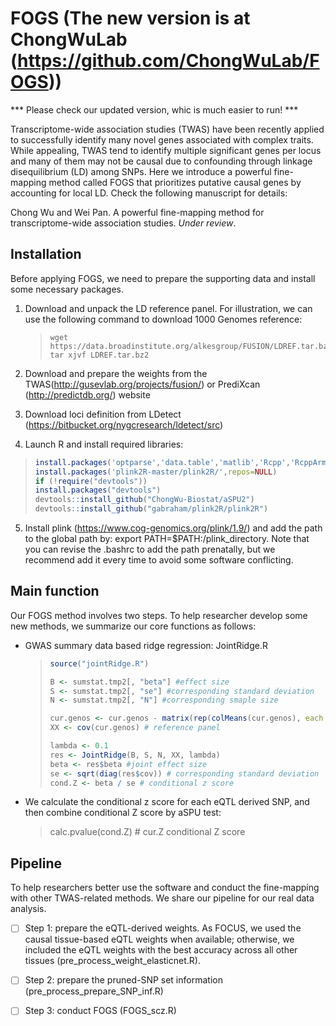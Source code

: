 # FOGS (The new version is at ChongWuLab (https://github.com/ChongWuLab/FOGS))

*** Please check our updated version, whic is much easier to run! ***

Transcriptome-wide association studies (TWAS) have been recently applied to successfully identify many novel genes associated with complex traits. While appealing, TWAS tend to identify multiple significant genes per locus and many of them may not be causal due to confounding through linkage disequilibrium (LD) among SNPs. Here we introduce a powerful fine-mapping method called FOGS that prioritizes putative causal genes by accounting for local LD. Check the following manuscript for details:

Chong Wu and Wei Pan. A powerful fine-mapping method for transcriptome-wide association studies. *Under review*.



## Installation

Before applying FOGS, we need to prepare the supporting data and install some necessary packages.

1. Download and unpack the LD reference panel. For illustration, we can use the following command to download 1000 Genomes reference:

   > ```
   > wget https://data.broadinstitute.org/alkesgroup/FUSION/LDREF.tar.bz2
   > tar xjvf LDREF.tar.bz2
   > ```

2. Download and prepare the weights from the TWAS(http://gusevlab.org/projects/fusion/) or PrediXcan (http://predictdb.org/) website

3. Download loci definition from LDetect (https://bitbucket.org/nygcresearch/ldetect/src)

4. Launch R and install required libraries:

> ```R
> install.packages('optparse','data.table','matlib','Rcpp','RcppArmadillo','bigmemory','mvtnorm','MASS','dplyr','GenomicRanges','mvnfast')
> install.packages('plink2R-master/plink2R/',repos=NULL)
> if (!require("devtools"))
> install.packages("devtools")
> devtools::install_github("ChongWu-Biostat/aSPU2")
> devtools::install_github("gabraham/plink2R/plink2R")
> ```

5. Install plink (https://www.cog-genomics.org/plink/1.9/) and add the path to the global path by: export PATH=$PATH:/plink_directory. Note that you can revise the .bashrc to add the path prenatally, but we recommend add it every time to avoid some software conflicting.



## Main function

Our FOGS method involves two steps. To help researcher develop some new methods, we summarize our core functions as follows:

- GWAS summary data based ridge regression:  JointRidge.R

  > ```R
  > source("jointRidge.R")
  > 
  > B <- sumstat.tmp2[, "beta"] #effect size
  > S <- sumstat.tmp2[, "se"] #corresponding standard deviation
  > N <- sumstat.tmp2[, "N"] #corresponding smaple size
  > 
  > cur.genos <- cur.genos - matrix(rep(colMeans(cur.genos), each = dim(cur.genos)[1]), dim(cur.genos)[1], dim(cur.genos)[2])
  > XX <- cov(cur.genos) # reference panel
  > 
  > lambda <- 0.1
  > res <- JointRidge(B, S, N, XX, lambda)
  > beta <- res$beta #joint effect size
  > se <- sqrt(diag(res$cov)) # corresponding standard deviation
  > cond.Z <- beta / se # conditional z score
  > ```

- We calculate the conditional z score for each eQTL derived SNP, and then combine conditional Z score by aSPU test:

  > calc.pvalue(cond.Z) # cur.Z conditional Z score

## Pipeline

To help researchers better use the software and conduct the fine-mapping with other TWAS-related methods. We share our pipeline for our real data analysis.

- [ ] Step 1: prepare the eQTL-derived weights. As FOCUS,  we used the causal tissue-based eQTL weights when available; otherwise, we included the eQTL weights with the best accuracy across all other tissues (pre_process_weight_elasticnet.R).
- [ ] Step 2: prepare the pruned-SNP set information (pre_process_prepare_SNP_inf.R)
- [ ] Step 3: conduct FOGS (FOGS_scz.R)

